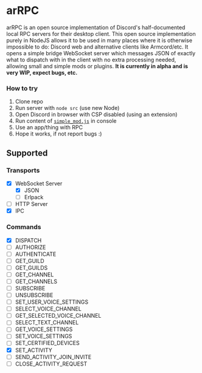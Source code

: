 # arRPC
arRPC is an open source implementation of Discord's half-documented local RPC servers for their desktop client. This open source implementation purely in NodeJS allows it to be used in many places where it is otherwise impossible to do: Discord web and alternative clients like Armcord/etc. It opens a simple bridge WebSocket server which messages JSON of exactly what to dispatch with in the client with no extra processing needed, allowing small and simple mods or plugins. **It is currently in alpha and is very WIP, expect bugs, etc.**

### How to try
1. Clone repo
2. Run server with `node src` (use new Node)
2. Open Discord in browser with CSP disabled (using an extension)
3. Run content of [`simple_mod.js`](simple_mod.js) in console
4. Use an app/thing with RPC
5. Hope it works, if not report bugs :)

## Supported

### Transports
- [X] WebSocket Server
  - [X] JSON
  - [ ] Erlpack
- [ ] HTTP Server
- [X] IPC

### Commands
- [X] DISPATCH
- [ ] AUTHORIZE
- [ ] AUTHENTICATE
- [ ] GET_GUILD
- [ ] GET_GUILDS
- [ ] GET_CHANNEL
- [ ] GET_CHANNELS
- [ ] SUBSCRIBE
- [ ] UNSUBSCRIBE
- [ ] SET_USER_VOICE_SETTINGS
- [ ] SELECT_VOICE_CHANNEL
- [ ] GET_SELECTED_VOICE_CHANNEL
- [ ] SELECT_TEXT_CHANNEL
- [ ] GET_VOICE_SETTINGS
- [ ] SET_VOICE_SETTINGS
- [ ] SET_CERTIFIED_DEVICES
- [X] SET_ACTIVITY
- [ ] SEND_ACTIVITY_JOIN_INVITE
- [ ] CLOSE_ACTIVITY_REQUEST